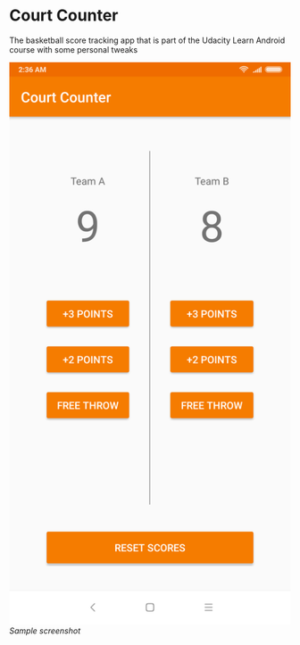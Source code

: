 # Court Counter
The basketball score tracking app that is part of the Udacity Learn Android course with some personal tweaks

![alt text](courtcounter.png)
_Sample screenshot_
